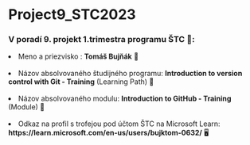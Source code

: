 # Project9_STC2023
<h3>V poradí 9. projekt 1.trimestra programu ŠTC 💚: </h3>
 <p> <li>Meno a priezvisko : <strong>Tomáš Bujňák</strong> 🤵</li><br>
 <li>Názov absolvovaného študijného programu: <strong>Introduction to version control with Git - Training</strong> (Learning Path) 📓 </li><br>
 <li>Názov absolvovaného modulu: <strong>Introduction to GitHub - Training</strong> (Module) 📓 </li><br>
 <li>Odkaz na profil s trofejou pod účtom ŠTC na Microsoft Learn: <strong>https://learn.microsoft.com/en-us/users/bujktom-0632/</strong> 🖥️ </li><p>
